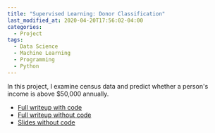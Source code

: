 ```yaml
---
title: "Supervised Learning: Donor Classification"
last_modified_at: 2020-04-20T17:56:02-04:00
categories:
  - Project
tags:
  - Data Science
  - Machine Learning
  - Programming
  - Python
---
```

In this project, I examine census data and predict whether a person's income is above $50,000 annually.
* [Full writeup with code](https://quantchris.com/assets/ds_projects/WIP_Class_Code.html)
* [Full writeup without code](https://quantchris.com/assets/ds_projects/WIP_Class_No_Code.html)
* [Slides without code](https://quantchris.com/assets/ds_projects/WIP_Class_Slides.slides.html)
